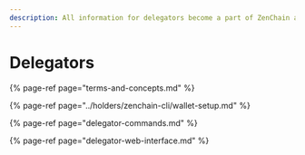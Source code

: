 ```yaml
---
description: All information for delegators become a part of ZenChain and earn reward
---
```


# Delegators



{% page-ref page="terms-and-concepts.md" %}

{% page-ref page="../holders/zenchain-cli/wallet-setup.md" %}

{% page-ref page="delegator-commands.md" %}

{% page-ref page="delegator-web-interface.md" %}



[  
](https://docs.harmony.one/home/network/validators/definitions)


